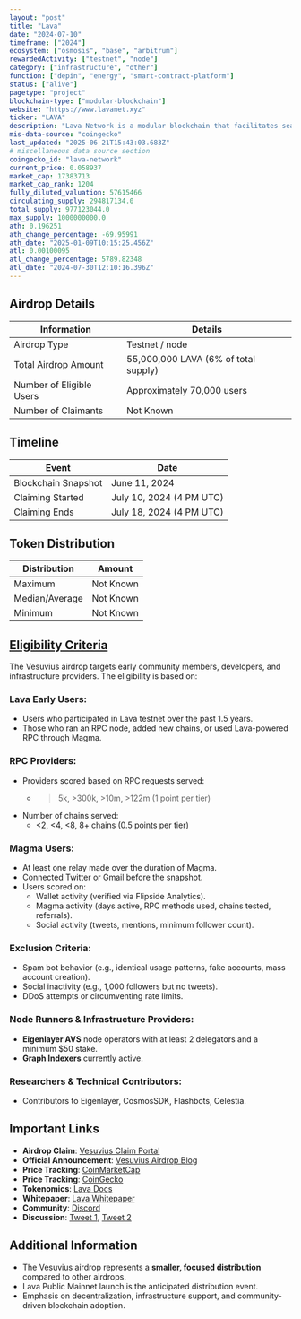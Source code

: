 ```yaml
---
layout: "post"
title: "Lava"
date: "2024-07-10"
timeframe: ["2024"]
ecosystem: ["osmosis", "base", "arbitrum"]
rewardedActivity: ["testnet", "node"]
category: ["infrastructure", "other"]
function: ["depin", "energy", "smart-contract-platform"]
status: ["alive"]
pagetype: "project"
blockchain-type: ["modular-blockchain"]
website: "https://www.lavanet.xyz"
ticker: "LAVA"
description: "Lava Network is a modular blockchain that facilitates seamless connectivity between users, developers, and all other blockchains by coordinating and rewarding RPC providers."
mis-data-source: "coingecko"
last_updated: "2025-06-21T15:43:03.683Z"
# miscellaneous data source section
coingecko_id: "lava-network"
current_price: 0.058937
market_cap: 17383713
market_cap_rank: 1204
fully_diluted_valuation: 57615466
circulating_supply: 294817134.0
total_supply: 977123044.0
max_supply: 1000000000.0
ath: 0.196251
ath_change_percentage: -69.95991
ath_date: "2025-01-09T10:15:25.456Z"
atl: 0.00100095
atl_change_percentage: 5789.82348
atl_date: "2024-07-30T12:10:16.396Z"
---
```


## Airdrop Details

| Information              | Details                              |
| ------------------------ | ------------------------------------ |
| Airdrop Type             | Testnet / node                       |
| Total Airdrop Amount     | 55,000,000 LAVA (6% of total supply) |
| Number of Eligible Users | Approximately 70,000 users           |
| Number of Claimants      | Not Known                            |

## Timeline

| Event               | Date                     |
| ------------------- | ------------------------ |
| Blockchain Snapshot | June 11, 2024            |
| Claiming Started    | July 10, 2024 (4 PM UTC) |
| Claiming Ends       | July 18, 2024 (4 PM UTC) |

## Token Distribution

| Distribution   | Amount    |
| -------------- | --------- |
| Maximum        | Not Known |
| Median/Average | Not Known |
| Minimum        | Not Known |

## [Eligibility Criteria](https://www.lavanet.xyz/blog/vesuvius)

The Vesuvius airdrop targets early community members, developers, and infrastructure providers. The eligibility is based on:

### Lava Early Users:

- Users who participated in Lava testnet over the past 1.5 years.
- Those who ran an RPC node, added new chains, or used Lava-powered RPC through Magma.

### RPC Providers:

- Providers scored based on RPC requests served:
  - > 5k, >300k, >10m, >122m (1 point per tier)
- Number of chains served:
  - <2, <4, <8, 8+ chains (0.5 points per tier)

### Magma Users:

- At least one relay made over the duration of Magma.
- Connected Twitter or Gmail before the snapshot.
- Users scored on:
  - Wallet activity (verified via Flipside Analytics).
  - Magma activity (days active, RPC methods used, chains tested, referrals).
  - Social activity (tweets, mentions, minimum follower count).

### Exclusion Criteria:

- Spam bot behavior (e.g., identical usage patterns, fake accounts, mass account creation).
- Social inactivity (e.g., 1,000 followers but no tweets).
- DDoS attempts or circumventing rate limits.

### Node Runners & Infrastructure Providers:

- **Eigenlayer AVS** node operators with at least 2 delegators and a minimum $50 stake.
- **Graph Indexers** currently active.

### Researchers & Technical Contributors:

- Contributors to Eigenlayer, CosmosSDK, Flashbots, Celestia.

## Important Links

- **Airdrop Claim**: [Vesuvius Claim Portal](https://claims.lavanet.xyz)
- **Official Announcement**: [Vesuvius Airdrop Blog](https://www.lavanet.xyz/blog/vesuvius)
- **Price Tracking**: [CoinMarketCap](https://coinmarketcap.com/currencies/lava-network)
- **Price Tracking**: [CoinGecko](https://www.coingecko.com/en/coins/lava-network)
- **Tokenomics**: [Lava Docs](https://docs.lavanet.xyz/token)
- **Whitepaper**: [Lava Whitepaper](https://www.lavanet.xyz/whitepaper)
- **Community**: [Discord](https://discord.gg/4GJbnzSU4w)
- **Discussion**: [Tweet 1](https://x.com/consensus128/status/1802753690593370320), [Tweet 2](https://x.com/0xBreadguy/status/1803824963998167303)

## Additional Information

- The Vesuvius airdrop represents a **smaller, focused distribution** compared to other airdrops.
- Lava Public Mainnet launch is the anticipated distribution event.
- Emphasis on decentralization, infrastructure support, and community-driven blockchain adoption.
